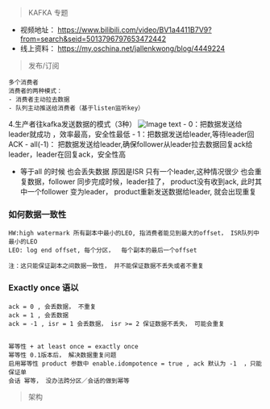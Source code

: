> KAFKA 专题
- 视频地址： https://www.bilibili.com/video/BV1a4411B7V9?from=search&seid=5013796797653472442
- 线上资料： https://my.oschina.net/jallenkwong/blog/4449224

> 发布/订阅
```text
多个消费者
消费者的两种模式： 
- 消费者主动拉去数据 
- 队列主动推送给消费者（基于listen监听key）
```

4.生产者往kafka发送数据的模式（3种）
    ![Image text](./pic/WX20210125-111323@2x.png)
    - 0：把数据发送给leader就成功 ，效率最高，安全性最低
    - 1：把数据发送给leader,等待leader回ACK
    - all(-1)： 把数据发送给leader,确保follower从leader拉去数据回复ack给leader，leader在回复ack，安全性高

- 等于all 的时候 
也会丢失数据 原因是ISR 只有一个leader,这种情况很少
也会重复数据，follower 同步完成时候，leader挂了， product没有收到ack, 此时其中一个follower
变为leader， product重新发送数据给leader, 就会出现重复

### 如何数据一致性
```text
HW:high watermark 所有副本中最小的LEO, 指消费者能见到最大的offset， ISR队列中最小的LEO
LEO: log end offset, 每个分区，  每个副本的最后一个offset

注：这只能保证副本之间数据一致性， 并不能保证数据不丢失或者不重复
```

### Exactly once 语以
```text
ack = 0 , 会丢数据， 不重复
ack = 1 , 会丢数据
ack = -1 , isr = 1 会丢数据， isr >= 2 保证数据不丢失， 可能会重复


幂等性 + at least once = exactly once
幂等性 0.1版本后， 解决数据重复问题 
启用幂等性 product 参数中 enable.idompotence = true , ack 默认为 -1  ，只能保证单
会话 幂等， 没办法跨分区／会话的做到幂等
```
> 架构
